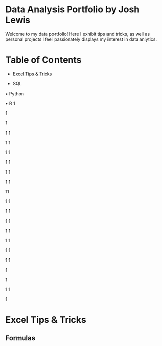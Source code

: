 # **Data Analysis Portfolio by Josh Lewis**
Welcome to my data portfolio! Here I exhibit tips and tricks, as well as personal projects I feel passionately displays my interest in data anlytics.
# Table of Contents
- [Excel Tips & Tricks](#Excel-Tips-&-Tricks)
  
- SQL

• Python

• R
1

1

1

1
1

1
1

1
1

1
1

1
1

1
1

11

1
1

1
1

1
1

1
1

1
1

1
1

1
1

1

1

1
1

1
# Excel Tips & Tricks

## Formulas

